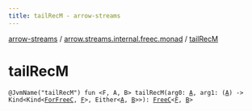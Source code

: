 ```yaml
---
title: tailRecM - arrow-streams
---
```


[arrow-streams](../index.html) / [arrow.streams.internal.freec.monad](index.html) / [tailRecM](./tail-rec-m.html)

# tailRecM

`@JvmName("tailRecM") fun <F, A, B> tailRecM(arg0: `[`A`](tail-rec-m.html#A)`, arg1: (`[`A`](tail-rec-m.html#A)`) -> Kind<Kind<`[`ForFreeC`](../arrow.streams.internal/-for-free-c.html)`, `[`F`](tail-rec-m.html#F)`>, Either<`[`A`](tail-rec-m.html#A)`, `[`B`](tail-rec-m.html#B)`>>): `[`FreeC`](../arrow.streams.internal/-free-c/index.html)`<`[`F`](tail-rec-m.html#F)`, `[`B`](tail-rec-m.html#B)`>`